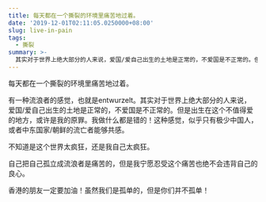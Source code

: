 ```yaml
---
title: 每天都在一个撕裂的环境里痛苦地过着。
date: '2019-12-01T02:11:05.0250000+08:00'
slug: live-in-pain
tags:
  - 撕裂
summary: >-
  其实对于世界上绝大部分的人来说，爱国/爱自己出生的土地是正常的，不爱国是不正常的。但是出生在这个不值得爱的地方，或许是我的原罪。我做什么都是错的！
---
```

每天都在一个撕裂的环境里痛苦地过着。

有一种流浪者的感觉，也就是entwurzelt。其实对于世界上绝大部分的人来说，爱国/爱自己出生的土地是正常的，不爱国是不正常的。但是出生在这个不值得爱的地方，或许是我的原罪。我做什么都是错的！这种感觉，似乎只有极少中国人，或者中东国家/朝鲜的流亡者能够共感。

不知道是这个世界太疯狂，还是我自己太疯狂。

自己把自己孤立成流浪者是痛苦的，但是我宁愿忍受这个痛苦也绝不会违背自己的良心。

香港的朋友一定要加油！虽然我们是孤单的，但是你们并不孤单！